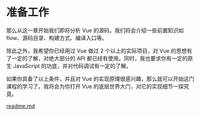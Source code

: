 # 准备工作

那么从这一章开始我们即将分析 Vue 的源码，我们将会介绍一些前置知识如 flow、源码目录、构建方式、编译入口等。

除此之外，我希望你已经用过 Vue 做过 2 个以上的实际项目，对 Vue 的思想有了一定的了解，对绝大部分的 API 都已经有使用。同时，我也要求你有一定的原生 JavaScript 的功底，并对代码调试有一定的了解。

如果你具备了以上条件，并且对 Vue 的实现原理很感兴趣，那么就可以开始这门课程的学习了，我将会为你打开 Vue 的底层世界大门，对它的实现细节一探究竟。

[readme.md](../readme.md)